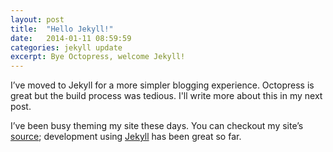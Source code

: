 ```yaml
---
layout: post
title:  "Hello Jekyll!"
date:   2014-01-11 08:59:59
categories: jekyll update
excerpt: Bye Octopress, welcome Jekyll!
---
```


I&rsquo;ve moved to Jekyll for a more simpler blogging experience. Octopress is great but the build process was tedious. I'll write more about this in my next post.

I&rsquo;ve been busy theming my site these days. You can checkout my site&rsquo;s [source](https://github.com/rishabhsrao/rishabhsrao.github.io); development using [Jekyll](http://jekyllrb.com) has been great so far.

